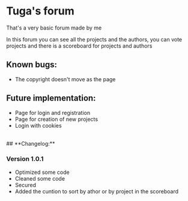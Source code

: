 # Tuga's forum
That's a very basic forum made by me

In this forum you can see all the projects and the authors, you can vote projects and there is a scoreboard for projects and authors


 
## **Known bugs:**
  - The copyright doesn't move as the page


  
## **Future implementation:**
  - Page for login and registration
  - Page for creation of new projects
  - Login with cookies
  
    
<br>
## **Changelog:**

### **Version 1.0.1**
  - Optimized some code
  - Cleaned some code
  - Secured 
  - Added the cuntion to sort by athor or by project in the scoreboard
  
